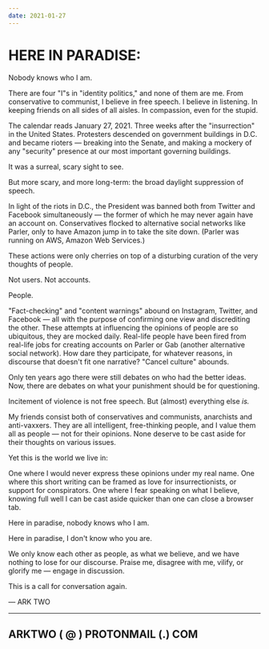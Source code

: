 ```yaml
---
date: 2021-01-27
---
```


# HERE IN PARADISE:

Nobody knows who I am.

There are four "I"s in "identity politics," and none of them are me. From conservative to communist, I believe in free speech. I believe in listening. In keeping friends on all sides of all aisles. In compassion, even for the stupid.

The calendar reads January 27, 2021. Three weeks after the "insurrection" in the United States. Protesters descended on government buildings in D.C. and became rioters — breaking into the Senate, and making a mockery of any "security" presence at our most important governing buildings. 

It was a surreal, scary sight to see.

But more scary, and more long-term: the broad daylight suppression of speech.

In light of the riots in D.C., the President was banned both from Twitter and Facebook simultaneously — the former of which he may never again have an account on. Conservatives flocked to alternative social networks like Parler, only to have Amazon jump in to take the site down. (Parler was running on AWS, Amazon Web Services.)

These actions were only cherries on top of a disturbing curation of the very thoughts of people.

Not users. Not accounts.

People.

"Fact-checking" and "content warnings" abound on Instagram, Twitter, and Facebook — all with the purpose of confirming one view and discrediting the other. These attempts at influencing the opinions of people are so ubiquitous, they are mocked daily. Real-life people have been fired from real-life jobs for creating accounts on Parler or Gab (another alternative social network). How dare they participate, for whatever reasons, in discourse that doesn't fit one narrative? "Cancel culture" abounds. 

Only ten years ago there were still debates on who had the better ideas. Now, there are debates on what your punishment should be for questioning.

Incitement of violence is not free speech. But (almost) everything else *is.* 

My friends consist both of conservatives and communists, anarchists and anti-vaxxers. They are all intelligent, free-thinking people, and I value them all as people — not for their opinions. None deserve to be cast aside for their thoughts on various issues.

Yet this is the world we live in:

One where I would never express these opinions under my real name. One where this short writing can be framed as love for insurrectionists, or support for conspirators. One where I fear speaking on what I believe, knowing full well I can be cast aside quicker than one can close a browser tab.

Here in paradise, nobody knows who I am.

Here in paradise, I don't know who you are.

We only know each other as people, as what we believe, and we have nothing to lose for our discourse. Praise me, disagree with me, vilify, or glorify me — engage in discussion.

This is a call for conversation again.

— ARK TWO

-------------------------------
ARKTWO ( @ ) PROTONMAIL (.) COM
-------------------------------
